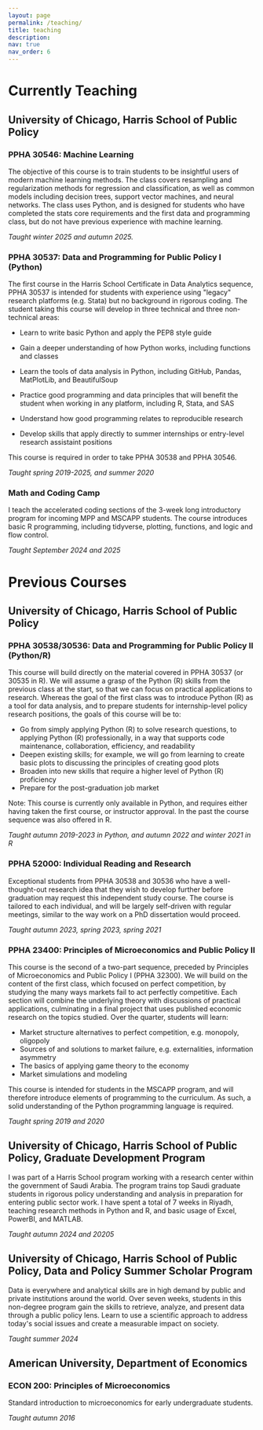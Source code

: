 ```yaml
---
layout: page
permalink: /teaching/
title: teaching
description: 
nav: true
nav_order: 6
---
```


# Currently Teaching

## University of Chicago, Harris School of Public Policy
### PPHA 30546: Machine Learning 
The objective of this course is to train students to be insightful users of modern machine learning methods. The class covers resampling and regularization methods for regression and classification, as well as common models including decision trees, support vector machines, and neural networks. The class uses Python, and is designed for students who have completed the stats core requirements and the first data and programming class, but do not have previous experience with machine learning.

_Taught winter 2025 and autumn 2025._

### PPHA 30537: Data and Programming for Public Policy I (Python)
The first course in the Harris School Certificate in Data Analytics sequence, PPHA 30537 is intended for students with experience using "legacy" research platforms (e.g. Stata) but no background in rigorous coding.  The student taking this course will develop in three technical and three non-technical areas:

  - Learn to write basic Python and apply the PEP8 style guide
  - Gain a deeper understanding of how Python works, including functions and classes
  - Learn the tools of data analysis in Python, including GitHub, Pandas, MatPlotLib, and BeautifulSoup
    
  - Practice good programming and data principles that will benefit the student when working in any platform, including R, Stata, and SAS
  - Understand how good programming relates to reproducible research
  - Develop skills that apply directly to summer internships or entry-level research assistaint positions
    
This course is required in order to take PPHA 30538 and PPHA 30546.

_Taught spring 2019-2025, and summer 2020_

### Math and Coding Camp
I teach the accelerated coding sections of the 3-week long introductory program for incoming MPP and MSCAPP students. The course introduces basic R programming, including tidyverse, plotting, functions, and logic and flow control.

_Taught September 2024 and 2025_

# Previous Courses
## University of Chicago, Harris School of Public Policy
### PPHA 30538/30536: Data and Programming for Public Policy II (Python/R)
This course will build directly on the material covered in PPHA 30537 (or 30535 in R).  We will assume a grasp of the Python (R) skills from the previous class at the start, so that we can focus on practical applications to research.  Whereas the goal of the first class was to introduce Python (R) as a tool for data analysis, and to prepare students for internship-level policy research positions, the goals of this course will be to:

  - Go from simply applying Python (R) to solve research questions, to applying Python (R) professionally, in a way that supports code maintenance, collaboration, efficiency, and readability
  - Deepen existing skills; for example, we will go from learning to create basic plots to discussing the principles of creating good plots
  - Broaden into new skills that require a higher level of Python (R) proficiency 
  - Prepare for the post-graduation job market
    
Note: This course is currently only available in Python, and requires either having taken the first course, or instructor approval.  In the past the course sequence was also offered in R.  

_Taught autumn 2019-2023 in Python, and autumn 2022 and winter 2021 in R_

### PPHA 52000: Individual Reading and Research
Exceptional students from PPHA 30538 and 30536 who have a well-thought-out research idea that they wish to develop further before graduation may request this independent study course.  The course is tailored to each individual, and will be largely self-driven with regular meetings, similar to the way work on a PhD dissertation would proceed. 

_Taught autumn 2023, spring 2023, spring 2021_

### PPHA 23400: Principles of Microeconomics and Public Policy II
This course is the second of a two-part sequence, preceded by Principles of Microeconomics and Public Policy I (PPHA 32300).  We will build on the content of the first class, which focused on perfect competition, by studying the many ways markets fail to act perfectly competitive.  Each section will combine the underlying theory with discussions of practical applications, culminating in a final project that uses published economic research on the topics studied.  Over the quarter, students will learn:

  - Market structure alternatives to perfect competition, e.g. monopoly, oligopoly
  - Sources of and solutions to market failure, e.g. externalities, information asymmetry
  - The basics of applying game theory to the economy
  - Market simulations and modeling
    
This course is intended for students in the MSCAPP program, and will therefore introduce elements of programming to the curriculum.  As such, a solid understanding of the Python programming language is required.

_Taught spring 2019 and 2020_

## University of Chicago, Harris School of Public Policy, Graduate Development Program
I was part of a Harris School program working with a research center within the government of Saudi Arabia.  The program trains top Saudi graduate students in rigorous policy understanding and analysis in preparation for entering public sector work.  I have spent a total of 7 weeks in Riyadh, teaching research methods in Python and R, and basic usage of Excel, PowerBI, and MATLAB.

_Taught autumn 2024 and 20205_

## University of Chicago, Harris School of Public Policy, Data and Policy Summer Scholar Program
Data is everywhere and analytical skills are in high demand by public and private institutions around the world.  Over seven weeks, students in this non-degree program gain the skills to retrieve, analyze, and present data through a public policy lens.  Learn to use a scientific approach to address today's social issues and create a measurable impact on society. 

_Taught summer 2024_

## American University, Department of Economics
### ECON 200: Principles of Microeconomics
Standard introduction to microeconomics for early undergraduate students.

_Taught autumn 2016_
